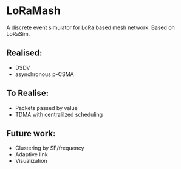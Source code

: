 # LoRaMash

A discrete event simulator for LoRa based mesh network. Based on LoRaSim.

## Realised:

* DSDV
* asynchronous p-CSMA

## To Realise:
* Packets passed by value
* TDMA with centralilzed scheduling

## Future work:
* Clustering by SF/frequency
* Adaptive link
* Visualization
